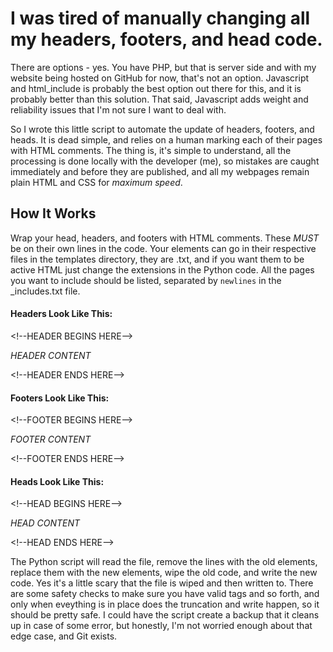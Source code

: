 # I was tired of manually changing all my headers, footers, and head code.

There are options - yes. You have PHP, but that is server side and with my website being hosted on GitHub for now, that's not an option. Javascript and html_include is probably the best option out there for this, and it is probably better than this solution. That said, Javascript adds weight and reliability issues that I'm not sure I want to deal with.

So I wrote this little script to automate the update of headers, footers, and heads. It is dead simple, and relies on a human marking each of their pages with HTML comments. The thing is, it's simple to understand, all the processing is done locally with the developer (me), so mistakes are caught immediately and before they are published, and all my webpages remain plain HTML and CSS for *maximum speed*.

## How It Works

Wrap your head, headers, and footers with HTML comments. These *MUST* be on their own lines in the code. Your elements can go in their respective files in the templates directory, they are .txt, and if you want them to be active HTML just change the extensions in the Python code. All the pages you want to include should be listed, separated by `newlines` in the _includes.txt file.

#### Headers Look Like This:
  \<!--HEADER BEGINS HERE-->

  *HEADER CONTENT*

  \<!--HEADER ENDS HERE-->

#### Footers Look Like This:
  \<!--FOOTER BEGINS HERE-->

  *FOOTER CONTENT*

  \<!--FOOTER ENDS HERE-->

#### Heads Look Like This:
  \<!--HEAD BEGINS HERE-->

  *HEAD CONTENT*

  \<!--HEAD ENDS HERE-->

The Python script will read the file, remove the lines with the old elements, replace them with the new elements, wipe the old code, and write the new code. Yes it's a little scary that the file is wiped and then written to. There are some safety checks to make sure you have valid tags and so forth, and only when eveything is in place does the truncation and write happen, so it should be pretty safe. I could have the script create a backup that it cleans up in case of some error, but honestly, I'm not worried enough about that edge case, and Git exists.
